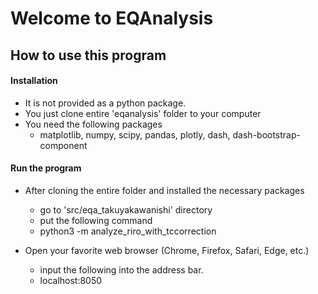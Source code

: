 # Welcome to EQAnalysis

## How to use this program

#### Installation

* It is not provided as a python package.
* You just clone entire 'eqanalysis' folder to your computer
* You need the following packages
  * matplotlib, numpy, scipy, pandas, plotly, dash, dash-bootstrap-component

#### Run the program

* After cloning the entire folder and installed the necessary packages
  * go to 'src/eqa_takuyakawanishi' directory
  * put the following command
  * python3 -m analyze_riro_with_tccorrection

* Open your favorite web browser (Chrome, Firefox, Safari, Edge, etc.)
  * input the following into the address bar.
  * localhost:8050

